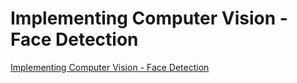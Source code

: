# Implementing Computer Vision - Face Detection
[Implementing Computer Vision - Face Detection](https://aiwithcloud.com/2022/09/15/implementing_computer_vision___face_detection/)